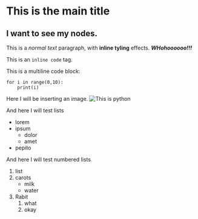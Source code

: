 # This is the main title
## I want to see my nodes.
This is a *normal text* paragraph, with **inline tyling** effects.
***WHohoooooo!!!***

This is an ```inline code``` tag.

This is a multiline code block:
```
for i in range(0,10):
    print(i)
```

Here I will be inserting an image.
![This is python](http://animals.sandiegozoo.org/sites/default/files/2016-10/animals_hero_burmesepython.jpg)

And here I will test lists
- lorem
- ipsum
    - dolor
    - amet
- pepito

And here I will test numbered lists
1. list
1. carots
    - milk
    - water
1. Rabit
    1. what
    1. okay
